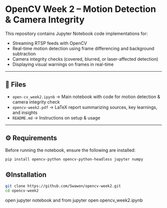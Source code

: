 # OpenCV Week 2 – Motion Detection & Camera Integrity

This repository contains Jupyter Notebook code implementations for:
- Streaming RTSP feeds with OpenCV
- Real-time motion detection using frame differencing and background subtraction
- Camera integrity checks (covered, blurred, or laser-affected detection)
- Displaying visual warnings on frames in real-time

---

## 📂 Files
- `open-cv_week2.ipynb` → Main notebook with code for motion detection & camera integrity check
- `opencv-week2.pdf` → LaTeX report summarizing sources, key learnings, and insights
- `README.md` → Instructions on setup & usage

---

## ⚙️ Requirements

Before running the notebook, ensure the following are installed:

```bash
pip install opencv-python opencv-python-headless jupyter numpy
```
##  ⚙️Installation
```bash
git clone https://github.com/Swawon/opencv-week2.git
cd opencv-week2
```

open jupyter notebook and from jupyter open opencv_week2.ipynb


